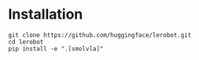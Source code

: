 # Installation

```shell
git clone https://github.com/huggingface/lerobot.git
cd lerobot
pip install -e ".[smolvla]"
```
